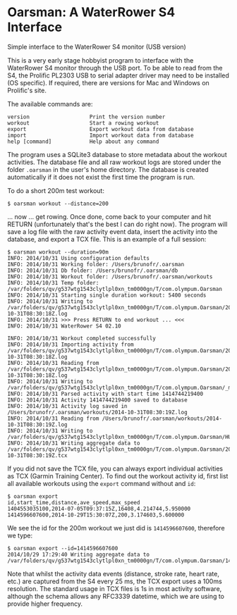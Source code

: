 # Oarsman: A WaterRower S4 Interface

Simple interface to the WaterRower S4 monitor (USB version)

This is a very early stage hobbyist program to interface with the
WaterRower S4 monitor through the USB port. To be able to read from
the S4, the Prolific PL2303 USB to serial adapter driver may need to
be installed (OS specific). If required, there are versions for Mac
and Windows on Prolific's site.

The available commands are:

    version                   Print the version number
    workout                   Start a rowing workout
    export                    Export workout data from database
    import                    Import workout data from database
    help [command]            Help about any command
 
The program uses a SQLite3 database to store metadata about the
workout activities. The database file and all raw workout logs are
stored under the folder `.oarsman` in the user's home directory. The
database is created automatically if it does not exist the first time
the program is run.

To do a short 200m test workout:

    $ oarsman workout --distance=200

... now ... get rowing. Once done, come back to your computer and hit
RETURN (unfortunately that's the best I can do right now). The program
will save a log file with the raw activity event data, insert the
activity into the database, and export a TCX file. This is an example
of a full session:

    $ oarsman workout --duration=90m
    INFO: 2014/10/31 Using configuration defaults
    INFO: 2014/10/31 Working folder: /Users/brunofr/.oarsman
    INFO: 2014/10/31 Db folder: /Users/brunofr/.oarsman/db
    INFO: 2014/10/31 Workout folder: /Users/brunofr/.oarsman/workouts
    INFO: 2014/10/31 Temp folder: /var/folders/qv/g537wtg1543clytlpl0xn_tm0000gn/T/com.olympum.Oarsman
    INFO: 2014/10/31 Starting single duration workout: 5400 seconds
    INFO: 2014/10/31 Writing to /var/folders/qv/g537wtg1543clytlpl0xn_tm0000gn/T/com.olympum.Oarsman/2014-10-31T08:30:18Z.log
    INFO: 2014/10/31 >>> Press RETURN to end workout ... <<<
    INFO: 2014/10/31 WaterRower S4 02.10

    INFO: 2014/10/31 Workout completed successfully
    INFO: 2014/10/31 Importing activity from /var/folders/qv/g537wtg1543clytlpl0xn_tm0000gn/T/com.olympum.Oarsman/2014-10-31T08:30:18Z.log
    INFO: 2014/10/31 Reading from /var/folders/qv/g537wtg1543clytlpl0xn_tm0000gn/T/com.olympum.Oarsman/2014-10-31T08:30:18Z.log
    INFO: 2014/10/31 Writing to /var/folders/qv/g537wtg1543clytlpl0xn_tm0000gn/T/com.olympum.Oarsman/_m9Qlix_R8uN3zDNpkhW2RIs9OBEg548FwwjZA9vJ54=
    INFO: 2014/10/31 Parsed activity with start time 1414744219400
    INFO: 2014/10/31 Activity 1414744219400 saved to database
    INFO: 2014/10/31 Activity log saved in /Users/brunofr/.oarsman/workouts/2014-10-31T08:30:19Z.log
    INFO: 2014/10/31 Reading from /Users/brunofr/.oarsman/workouts/2014-10-31T08:30:19Z.log
    INFO: 2014/10/31 Writing to /var/folders/qv/g537wtg1543clytlpl0xn_tm0000gn/T/com.olympum.Oarsman/HU2iF3wiDQzJvC2XkKXr2FCMa6je_unsNOR0Zhpnfmk=.log
    INFO: 2014/10/31 Writing aggregate data to
    /var/folders/qv/g537wtg1543clytlpl0xn_tm0000gn/T/com.olympum.Oarsman/2014-10-31T08:30:19Z.tcx

If you did not save the TCX file, you can always export individual
activities as TCX (Garmin Training Center). To find out the workout
activity id, first list all available workouts using the `export`
command without and `id`:

    $ oarsman export
    id,start_time,distance,ave_speed,max_speed
    1404553035100,2014-07-05T09:37:15Z,16408,4.214744,5.950000
    1414596607600,2014-10-29T15:30:07Z,200,3.174603,5.600000

We see the id for the 200m workout we just did is `1414596607600`,
therefore we type:

    $ oarsman export --id=1414596607600
    2014/10/29 17:29:40 Writing aggregate data to /var/folders/qv/g537wtg1543clytlpl0xn_tm0000gn/T/com.olympum.Oarsman/1414596607600.tcx

Note that whilst the activity data events (distance, stroke rate,
heart rate, etc.) are captured from the S4 every 25 ms, the TCX export
uses a 100ms resolution. The standard usage in TCX files is 1s in most
activity software, although the schema allows any RFC3339 datetime,
which we are using to provide higher frequency.
